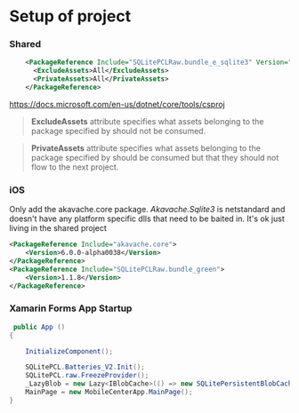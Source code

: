 # Setup of project

### Shared
```xml
    <PackageReference Include="SQLitePCLRaw.bundle_e_sqlite3" Version="1.1.8">
      <ExcludeAssets>All</ExcludeAssets>
      <PrivateAssets>All</PrivateAssets>
    </PackageReference>
```

https://docs.microsoft.com/en-us/dotnet/core/tools/csproj

>**ExcludeAssets** attribute specifies what assets belonging to the package specified by <PackageReference> should not be consumed.

>**PrivateAssets** attribute specifies what assets belonging to the package specified by <PackageReference> should be consumed but that they should not flow to the next project.


### iOS

Only add the akavache.core package. *Akavache.Sqlite3* is netstandard and doesn't have any platform specific dlls that need to be baited in. It's ok just living in the shared project

```xml
<PackageReference Include="akavache.core">
    <Version>6.0.0-alpha0038</Version>
</PackageReference>
<PackageReference Include="SQLitePCLRaw.bundle_green">
    <Version>1.1.8</Version>
</PackageReference>
```

### Xamarin Forms App Startup

```C#
 public App ()
{

    InitializeComponent();

    SQLitePCL.Batteries_V2.Init();
    SQLitePCL.raw.FreezeProvider();
    _LazyBlob = new Lazy<IBlobCache>(() => new SQLitePersistentBlobCache("afile.db"));
    MainPage = new MobileCenterApp.MainPage();
}
```